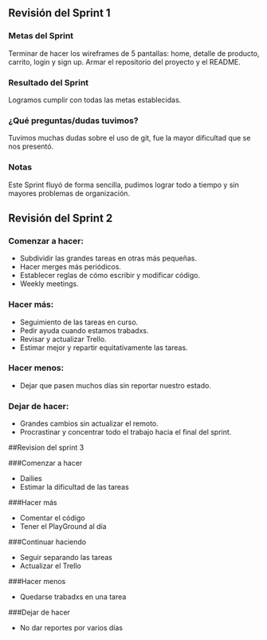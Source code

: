 ## Revisión del Sprint 1

### Metas del Sprint
Terminar de hacer los wireframes de 5 pantallas: home, detalle de producto, carrito, login y sign up. Armar el repositorio del proyecto y el README.

### Resultado del Sprint
Logramos cumplir con todas las metas establecidas.

### ¿Qué preguntas/dudas tuvimos?
Tuvimos muchas dudas sobre el uso de git, fue la mayor dificultad que se nos presentó.

### Notas
Este Sprint fluyó de forma sencilla, pudimos lograr todo a tiempo y sin mayores problemas de organización.

## Revisión del Sprint 2

### Comenzar a hacer: 
* Subdividir las grandes tareas en otras más pequeñas.
* Hacer merges más periódicos.
* Establecer reglas de cómo escribir y modificar código. 
* Weekly meetings.

### Hacer más: 
* Seguimiento de las tareas en curso.
* Pedir ayuda cuando estamos trabadxs. 
* Revisar y actualizar Trello.
* Estimar mejor y repartir equitativamente las tareas. 

### Hacer menos: 
* Dejar que pasen muchos días sin reportar nuestro estado.

### Dejar de hacer: 
* Grandes cambios sin actualizar el remoto.
* Procrastinar y concentrar todo el trabajo hacia el final del sprint.

##Revision del sprint 3

###Comenzar a hacer
* Dailies
* Estimar la dificultad de las tareas

###Hacer más
* Comentar el código
* Tener el PlayGround al día

###Continuar haciendo
* Seguir separando las tareas
* Actualizar el Trello

###Hacer menos
* Quedarse trabadxs en una tarea

###Dejar de hacer
* No dar reportes por varios días 